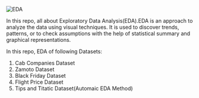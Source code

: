![EDA](https://pbs.twimg.com/media/FdLGMVLXgAAXh94?format=jpg&name=medium)

In this repo, all about Exploratory Data Analysis(EDA).EDA is an approach to analyze the data using visual techniques. It is used to discover trends, patterns, or to check assumptions with the help of statistical summary and graphical representations.

In this repo, EDA of following Datasets:
1. Cab Companies Dataset
2. Zamoto Dataset
3. Black Friday Dataset
4. Flight Price Dataset
5. Tips and Titatic Dataset(Automaic EDA Method)
